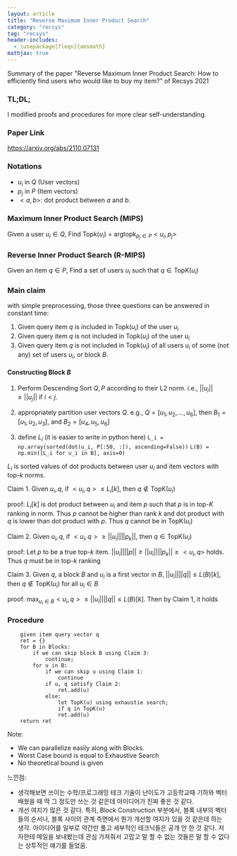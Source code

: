 ```yaml
---
layout: article
title: "Reverse Maximum Inner Product Search"
category: "recsys"
tag: "recsys"
header-includes:
  - \usepackage[fleqn]{amsmath}
mathjax: true
---
```



Summary of the paper "Reverse Maximum Inner Product Search: How to efficiently find users who would like to buy my item?" of Recsys 2021

### TL;DL;

I modified proofs and procedures for more clear self-understanding.

### Paper Link
https://arxiv.org/abs/2110.07131


### Notations
- $u_i$ in $Q$ (User vectors)
- $p_j$ in $P$ (Item vectors)
- $<a, b>$: dot product between $a$ and $b$.

### Maximum Inner Product Search (MIPS)
Given a user $u_i \in Q$,
Find $\text{Topk}(u_i)$ = $\text{argtopk}_{p_j \in P} <u_i, p_j>$

### Reverse Inner Product Search (R-MIPS)
Given an item $q \in P$,
Find a set of users $u_i$ such that $q \in \text{TopK}(u_i)$


### Main claim

with simple preprocessing, those three questions can be answered in constant time:

1. Given query item $q$ is included in $\text{Topk}(u_i)$ of the user $u_i$
2. Given query item $q$ is not included in $\text{Topk}(u_i)$ of the user $u_i$
3. Given query item $q$ is not included in $\text{Topk}(u_i)$ of all users $u_i$ of some (not any) set of users $u_i$, or block $B$.


#### Constructing Block $B$
1. Perform Descending Sort  $Q, P$ according to their L2 norm.
i.e., $||u_i|| \geq ||u_j||$ if $i < j$.

2. appropriately partition user vectors $Q$.
e.g., $Q = [u_1, u_2, ...,u_6]$, then $B_1 = [u_1,u_2, u_3]$, and $B_2 = [u_4, u_5, u_6]$

3. define $L_i$ (it is easier to write in python here)
`L_i = np.array(sorted(dot(u_i, P[:50, :]), ascending=False))`
`L(B) = np.min([L_i for u_i in B], axis=0)`


$L_i$ is sorted values of dot products between user $u_i$ and item vectors with top-$k$ norms.

Claim 1. Given $u_i, q$,
if $<u_i, q> \leq L_i[k]$,  then $q \notin \text{TopK}(u_i)$

proof: $L_i[k]$ is dot product between $u_i$ and item $p$ such that $p$ is in top-$K$ ranking in norm. Thus $p$ cannot be higher than rank $k$ and dot product with $q$ is lower than dot product with $p$. Thus $q$ cannot be in $\text{TopK}(u_i)$

Claim 2. Given $u_i, q$,
if $<u_i, q> \geq ||u_i|| || p_k||$,  then $q \in \text{TopK}(u_i)$

proof: Let $p$ to be a true top-$k$ item. $||u_i|| || p|| \geq ||u_i|| || p_k|| \geq <u_i, q>$ holds. Thus $q$ must be in top-$k$ ranking

Claim 3. Given $q$, a block $B$ and $u_i$ is a first vector in $B$,
$||u_i|| ||q|| \leq L(B)[k]$, then $q \notin \text{TopK}(u_i)$ for all $u_i \in B$

proof: $\max_{u_i \in B}  <u_i, q> \leq ||u_i|| ||q|| \leq L(B)[k]$. Then by Claim 1, it holds


### Procedure
```
	given item query vector q
	ret = {}
	for B in Blocks:
		if we can skip block B using Claim 3:
			continue;
		for u in B:
			if we can skip u using Claim 1:
				continue
			if u, q satisfy Claim 2:
				ret.add(u)
			else:
				let TopK(u) using exhaustie search;
				if q in TopK(u)
				ret.add(u)
	return ret
```

Note:
- We can parallelize easily along with Blocks.
- Worst Case bound is equal to Exhaustive Search
- No theoretical bound is given


느낀점:
- 생각해보면 쓰이는 수학/프로그래밍 테크 기술이 난이도가 고등학교때 기하와 벡터 배웠을 때 딱 그 정도만 쓰는 것 같은데 아이디어가 진짜 좋은 것 같다.
- 개선 여지가 많은 것 같다. 특히, Block Construction 부분에서, 블록 내부의 벡터들의 순서나, 블록 사이의 관계 측면에서 뭔가 개선할 여지가 있을 것 같은데 하는 생각. 아이디어를 일부로 약간만 풀고 세부적인 테크닉들은 공개 안 한 것 같다. 저자한테 메일을 보내봤는데 관심 가져줘서 고맙고 말 할 수 없는 것들은 말 할 수 없다는 상투적인 얘기를 들었음.
